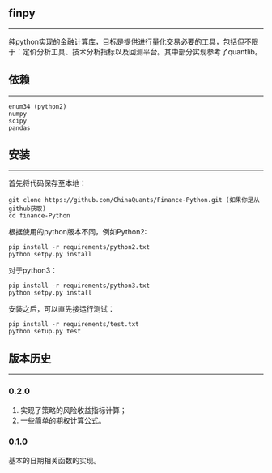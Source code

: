 ## finpy
-------------

纯python实现的金融计算库，目标是提供进行量化交易必要的工具，包括但不限于：定价分析工具、技术分析指标以及回测平台。其中部分实现参考了quantlib。

## 依赖
-------------

~~~
enum34 (python2)
numpy
scipy
pandas
~~~

## 安装
-------------

首先将代码保存至本地：

~~~
git clone https://github.com/ChinaQuants/Finance-Python.git (如果你是从github获取)
cd finance-Python
~~~

根据使用的python版本不同，例如Python2:

~~~
pip install -r requirements/python2.txt
python setpy.py install
~~~

对于python3：

~~~
pip install -r requirements/python3.txt
python setpy.py install
~~~

安装之后，可以直先接运行测试：
~~~
pip install -r requirements/test.txt
python setup.py test
~~~

## 版本历史
-------------

### 0.2.0

1. 实现了策略的风险收益指标计算；
2. 一些简单的期权计算公式。

### 0.1.0

基本的日期相关函数的实现。
